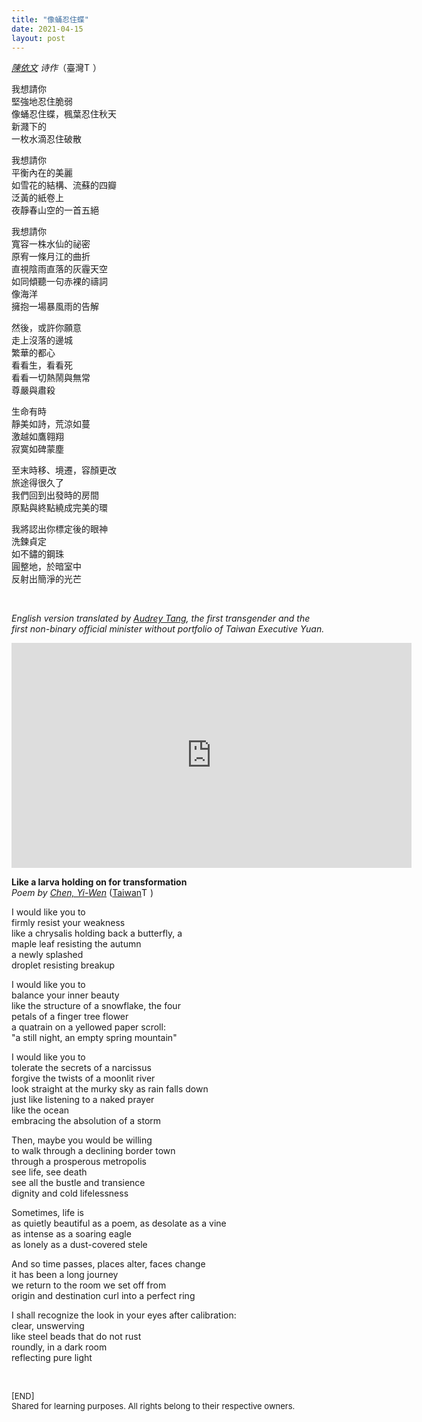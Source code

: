 ```yaml
---
title: "像蛹忍住蝶"
date: 2021-04-15
layout: post
---
```


<style>
    img {
        height: 1em;
    }
</style>

*[陳依文](https://en.wikipedia.org/wiki/Chen_Yi-wen) 诗作*（臺灣![Taiwan-Flag](https://emojipedia-us.s3.dualstack.us-west-1.amazonaws.com/thumbs/240/apple/325/flag-taiwan_1f1f9-1f1fc.png)）

我想請你  
堅強地忍住脆弱  
像蛹忍住蝶，楓葉忍住秋天  
新濺下的  
一枚水滴忍住破散  

我想請你  
平衡內在的美麗  
如雪花的結構、流蘇的四瓣  
泛黃的紙卷上  
夜靜春山空的一首五絕  

我想請你  
寬容一株水仙的祕密  
原宥一條月江的曲折  
直視陰雨直落的灰霾天空  
如同傾聽一句赤裸的禱詞  
像海洋  
擁抱一場暴風雨的告解

然後，或許你願意  
走上沒落的邊城  
繁華的都心  
看看生，看看死  
看看一切熱鬧與無常  
尊嚴與肅殺  

生命有時  
靜美如詩，荒涼如蔓  
激越如鷹翱翔  
寂寞如碑蒙塵  

至末時移、境遷，容顏更改  
旅途得很久了  
我們回到出發時的房間  
原點與終點繞成完美的環

我將認出你標定後的眼神  
洗鍊貞定  
如不鏽的鋼珠  
圓整地，於暗室中  
反射出簡淨的光芒  

<br>

*English version translated by [Audrey Tang](https://en.wikipedia.org/wiki/Audrey_Tang), the first transgender and the first non-binary official minister without portfolio of Taiwan Executive Yuan.*

<iframe allowfullscreen="" frameborder="0" height="360" src="https://www.youtube.com/embed/qATkXwppWAw?start=1877" width="640"></iframe>
<br>

**Like a larva holding on for transformation**  
*Poem by [Chen, Yi-Wen](https://en.wikipedia.org/wiki/Chen_Yi-wen)* ([Taiwan](https://en.wikipedia.org/wiki/Taiwan)![Taiwan-Flag](https://emojipedia-us.s3.dualstack.us-west-1.amazonaws.com/thumbs/240/apple/325/flag-taiwan_1f1f9-1f1fc.png))

I would like you to  
firmly resist your weakness  
like a chrysalis holding back a butterfly, a  
maple leaf resisting the autumn  
a newly splashed  
droplet resisting breakup  

I would like you to  
balance your inner beauty  
like the structure of a snowflake, the four  
petals of a finger tree flower  
a quatrain on a yellowed paper scroll:  
"a still night, an empty spring mountain"  

I would like you to  
tolerate the secrets of a narcissus  
forgive the twists of a moonlit river  
look straight at the murky sky as rain falls down  
just like listening to a naked prayer  
like the ocean  
embracing the absolution of a storm  

Then, maybe you would be willing  
to walk through a declining border town  
through a prosperous metropolis  
see life, see death  
see all the bustle and transience  
dignity and cold lifelessness  

Sometimes, life is  
as quietly beautiful as a poem, as desolate as a vine  
as intense as a soaring eagle  
as lonely as a dust-covered stele  

And so time passes, places alter, faces change  
it has been a long journey  
we return to the room we set off from  
origin and destination curl into a perfect ring  

I shall recognize the look in your eyes after calibration:  
clear, unswerving  
like steel beads that do not rust  
roundly, in a dark room  
reflecting pure light  

<br>
<p>
<font size="2">
[END]
<br>
Shared for learning purposes. All rights belong to their respective owners.
</font>
</p>